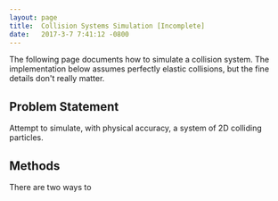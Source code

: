 ```yaml
---
layout: page
title:  Collision Systems Simulation [Incomplete]
date:   2017-3-7 7:41:12 -0800
---
```


The following page documents how to simulate a collision system. The
implementation below assumes perfectly elastic collisions, but the fine
details don't really matter.


## Problem Statement

Attempt to simulate, with physical accuracy, a system of 2D colliding particles.

## Methods

There are two ways to
